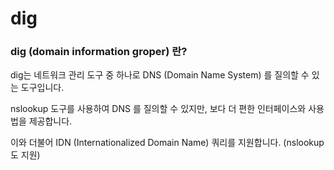 # dig

### dig \(domain information groper\) 란?

dig는 네트워크 관리 도구 중 하나로 DNS \(Domain Name System\) 를 질의할 수 있는 도구입니다.

nslookup 도구를 사용하여 DNS 를 질의할 수 있지만, 보다 더 편한 인터페이스와 사용법을 제공합니다.

이와 더불어 IDN \(Internationalized Domain Name\) 쿼리를 지원합니다. \(nslookup도 지원\)

